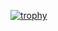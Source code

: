 [![trophy](https://github-profile-trophy.vercel.app/?username=Xyndra&theme=matrix)](https://github.com/ryo-ma/github-profile-trophy)
